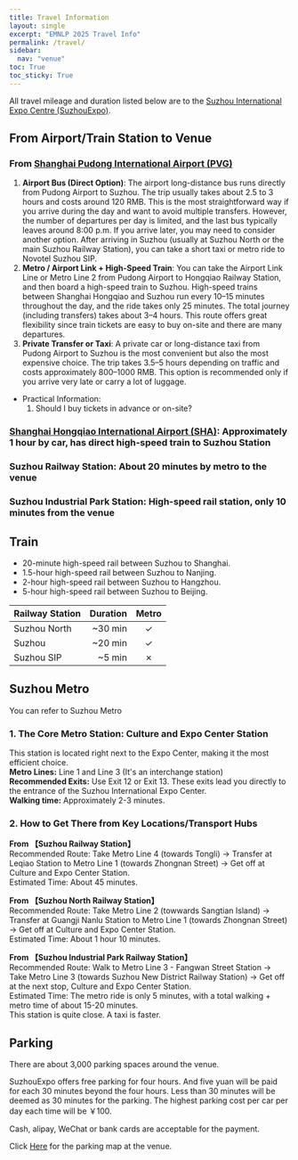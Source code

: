 ```yaml
---
title: Travel Information
layout: single
excerpt: "EMNLP 2025 Travel Info"
permalink: /travel/
sidebar:
  nav: "venue"
toc: True
toc_sticky: True
---
```


All travel mileage and duration listed below are to the [Suzhou International Expo Centre (SuzhouExpo)](https://en.suzhouexpo.com/zhanguansheshiEn-335.html).

## From Airport/Train Station to Venue
### From [Shanghai Pudong International Airport (PVG)](https://www.shanghaiairport.com/index_en.html)
1. **Airport Bus (Direct Option)**: The airport long-distance bus runs directly from Pudong Airport to Suzhou. The trip usually takes about 2.5 to 3 hours and costs around 120 RMB. This is the most straightforward way if you arrive during the day and want to avoid multiple transfers. However, the number of departures per day is limited, and the last bus typically leaves around 8:00 p.m. If you arrive later, you may need to consider another option. After arriving in Suzhou (usually at Suzhou North or the main Suzhou Railway Station), you can take a short taxi or metro ride to Novotel Suzhou SIP.
2. **Metro / Airport Link + High-Speed Train**: You can take the Airport Link Line or Metro Line 2 from Pudong Airport to Hongqiao Railway Station, and then board a high-speed train to Suzhou. High-speed trains between Shanghai Hongqiao and Suzhou run every 10–15 minutes throughout the day, and the ride takes only 25 minutes. The total journey (including transfers) takes about 3–4 hours. This route offers great flexibility since train tickets are easy to buy on-site and there are many departures.
3. **Private Transfer or Taxi**: A private car or long-distance taxi from Pudong Airport to Suzhou is the most convenient but also the most expensive choice. The trip takes 3.5–5 hours depending on traffic and costs approximately 800–1000 RMB. This option is recommended only if you arrive very late or carry a lot of luggage.

* Practical Information:
  1. Should I buy tickets in advance or on-site?

### [Shanghai Hongqiao International Airport (SHA)](https://www.shairport.com/ensh/hqjc/index.html): Approximately 1 hour by car, has direct high-speed train to Suzhou Station
### **Suzhou Railway Station**: About 20 minutes by metro to the venue
### **Suzhou Industrial Park Station**: High-speed rail station, only 10 minutes from the venue

## Train

- 20-minute high-speed rail between Suzhou to Shanghai.
- 1.5-hour high-speed rail between Suzhou to Nanjing.
- 2-hour high-speed rail between Suzhou to Hangzhou.
- 5-hour high-speed rail between Suzhou to Beijing.

| Railway Station   | Duration | Metro |
| ------------ | ------------: | :----------: |
| Suzhou North |      \~30 min |       ✓      |
| Suzhou       |      \~20 min |       ✓      |
| Suzhou SIP   |       \~5 min |       ✗      |

## Suzhou Metro
You can refer to  Suzhou Metro

### 1. The Core Metro Station: Culture and Expo Center Station
This station is located right next to the Expo Center, making it the most efficient choice.  
**Metro Lines:** Line 1 and Line 3 (It's an interchange station)  
**Recommended Exits:** Use Exit 12 or Exit 13. These exits lead you directly to the entrance of the Suzhou International Expo Center.  
**Walking time:** Approximately 2-3 minutes.

### 2. How to Get There from Key Locations/Transport Hubs

**From 【Suzhou Railway Station】**  
Recommended Route: Take Metro Line 4 (towards Tongli) → Transfer at Leqiao Station to Metro Line 1 (towards Zhongnan Street) → Get off at Culture and Expo Center Station.  
Estimated Time: About 45 minutes.

**From 【Suzhou North Railway Station】**  
Recommended Route: Take Metro Line 2 (towwards Sangtian Island) → Transfer at Guangji Nanlu Station to Metro Line 1 (towards Zhongnan Street) → Get off at Culture and Expo Center Station.  
Estimated Time: About 1 hour 10 minutes.

**From 【Suzhou Industrial Park Railway Station】**  
Recommended Route: Walk to Metro Line 3 - Fangwan Street Station → Take Metro Line 3 (towards Suzhou New District Railway Station) → Get off at the next stop, Culture and Expo Center Station.  
Estimated Time: The metro ride is only 5 minutes, with a total walking + metro time of about 15-20 minutes.  
This station is quite close. A taxi is faster.

## Parking

There are about 3,000 parking spaces around the venue.

SuzhouExpo offers free parking for four hours. And five yuan will be paid for each 30 minutes beyond the four hours. Less than 30 minutes will be deemed as 30 minutes for the parking. The highest parking cost per car per day each time will be ￥100.

Cash, alipay, WeChat or bank cards are acceptable for the payment.

Click [Here](https://en.suzhouexpo.com/ruhedaodaEn-350.html) for the parking map at the venue.
